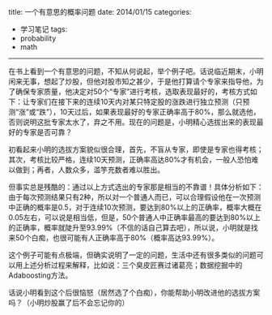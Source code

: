 title: 一个有意思的概率问题
date: 2014/01/15
categories:
- 学习笔记
tags: 
- probability
- math
---


在书上看到一个有意思的问题，不知从何说起，举个例子吧。话说临近期末，小明闲来无事，想起了炒股，但他对股市知之甚少，于是他打算请个专家来指导他，为了确保专家质量，他决定对50个“专家”进行考核，选取表现最好的，考核方式如下：让专家们在接下来的连续10天内对某只特定股的涨跌进行独立预测（只预测“涨”或“跌”），10天过后，如果表现最好的专家正确率高于80%，那么就选他，否则说明这批专家太水了，弃之不用。现在的问题是，小明精心选拔出来的表现最好的专家是否可靠？

初看起来小明的选拔方案貌似很合理，首先，不盲从专家，即使是专家也得考核；其次，考核比较严格，连续10天预测，正确率高达80%才有机会，一般人恐怕难以做到；再者，人数众多，滥竽充数者难以胜出。

但事实总是残酷的：通过以上方式选出的专家那是相当的不靠谱！具体分析如下：由于每次预测结果只有2种，所以对一个普通人而已，可以合理假设他在一次预测中正确的概率是0.5，对于连续10次预测，要达到80%以上的正确率，概率大概在0.05左右，可以说是相当低，但是，50个普通人中正确率最高的要达到80%以上的正确率，概率就陡升至93.99%（不信的话自己算去吧），所以说，小明就是找来50个白痴，也很可能有人正确率高于80%（概率高达93.99%）。

这个例子可能有点极端，但确实说明了一定的问题，生活中还有很多类似的问题可以用上述分析过程来解释，比如说：三个臭皮匠赛过诸葛亮；数据挖掘中的Adaboosting方法。

话说小明看到这个后很恼怒（居然选了个白痴），你能帮助小明改进他的选拔方案吗？（小明炒股赢了后不会忘记你的）


